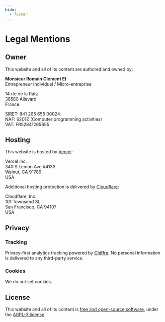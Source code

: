 ```yaml
---
hide:
  - footer
---
```


# Legal Mentions

## Owner

This website and all of its content are authored and owned by:

**Monsieur Romain Clement EI**<br>
Entrepreneur Individuel / Micro-entreprise

14 rte de la Ratz<br>
38580 Allevard<br>
France<br>

SIRET: 841 265 655 00024<br>
NAF: 6201Z (Computer programming activities)<br>
VAT: FR52841265655<br>

## Hosting

This website is hosted by [Vercel][vercel]:

Vercel Inc.<br>
340 S Lemon Ave #4133<br>
Walnut, CA 91789<br>
USA<br>

Additional hosting protection is delivered by [Cloudflare][cloudflare]:

Cloudflare, Inc.<br>
101 Townsend St,<br>
San Francisco, CA 94107<br>
USA<br>

## Privacy

### Tracking

Privacy-first analytics tracking powered by [Chiffre][chiffre].
No personal information is delivered to any third-party service.

### Cookies

We do not set cookies.

## License

This website and all of its content is [free and open-source software][repository],
under the [AGPL-3 license][license].

[vercel]: https://vercel.com "Vercel Website"
[cloudflare]: https://www.cloudflare.com "Cloudflare Website"
[chiffre]: https://chiffre.io "Chiffre Website"
[repository]: https://github.com/rclement/romain-clement.net "Repository on GitHub"
[license]: https://github.com/rclement/romain-clement.net/blob/master/LICENSE "AGPL-3 License"
